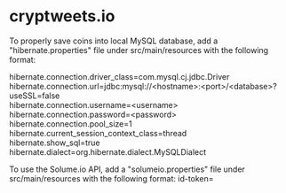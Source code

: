 # cryptweets.io

To properly save coins into local MySQL database, add a "hibernate.properties" file under src/main/resources with the following format:

hibernate.connection.driver_class=com.mysql.cj.jdbc.Driver<br>
hibernate.connection.url=jdbc:mysql://&lt;hostname&gt;:&lt;port&gt;/&lt;database&gt;?useSSL=false<br>
hibernate.connection.username=&lt;username&gt;<br>
hibernate.connection.password=&lt;password&gt;<br>
hibernate.connection.pool_size=1<br>
hibernate.current_session_context_class=thread<br>
hibernate.show_sql=true<br>
hibernate.dialect=org.hibernate.dialect.MySQLDialect


To use the Solume.io API, add a "solumeio.properties" file under src/main/resources with the following format:
id-token=<API Token>
